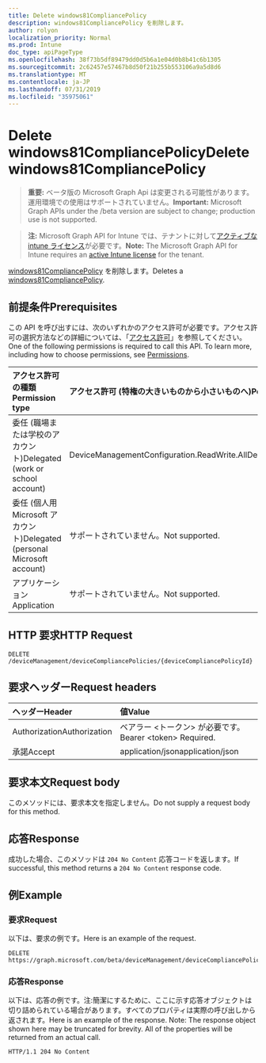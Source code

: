 ```yaml
---
title: Delete windows81CompliancePolicy
description: windows81CompliancePolicy を削除します。
author: rolyon
localization_priority: Normal
ms.prod: Intune
doc_type: apiPageType
ms.openlocfilehash: 38f73b5df89479dd0d5b6a1e04d0b8b41c6b1305
ms.sourcegitcommit: 2c62457e57467b8d50f21b255b553106a9a5d8d6
ms.translationtype: MT
ms.contentlocale: ja-JP
ms.lasthandoff: 07/31/2019
ms.locfileid: "35975061"
---
```

# <a name="delete-windows81compliancepolicy"></a><span data-ttu-id="7fc91-103">Delete windows81CompliancePolicy</span><span class="sxs-lookup"><span data-stu-id="7fc91-103">Delete windows81CompliancePolicy</span></span>

> <span data-ttu-id="7fc91-104">**重要:** ベータ版の Microsoft Graph Api は変更される可能性があります。運用環境での使用はサポートされていません。</span><span class="sxs-lookup"><span data-stu-id="7fc91-104">**Important:** Microsoft Graph APIs under the /beta version are subject to change; production use is not supported.</span></span>

> <span data-ttu-id="7fc91-105">**注:** Microsoft Graph API for Intune では、テナントに対して[アクティブな intune ライセンス](https://go.microsoft.com/fwlink/?linkid=839381)が必要です。</span><span class="sxs-lookup"><span data-stu-id="7fc91-105">**Note:** The Microsoft Graph API for Intune requires an [active Intune license](https://go.microsoft.com/fwlink/?linkid=839381) for the tenant.</span></span>

<span data-ttu-id="7fc91-106">[windows81CompliancePolicy](../resources/intune-deviceconfig-windows81compliancepolicy.md) を削除します。</span><span class="sxs-lookup"><span data-stu-id="7fc91-106">Deletes a [windows81CompliancePolicy](../resources/intune-deviceconfig-windows81compliancepolicy.md).</span></span>

## <a name="prerequisites"></a><span data-ttu-id="7fc91-107">前提条件</span><span class="sxs-lookup"><span data-stu-id="7fc91-107">Prerequisites</span></span>
<span data-ttu-id="7fc91-p101">この API を呼び出すには、次のいずれかのアクセス許可が必要です。アクセス許可の選択方法などの詳細については、「[アクセス許可](/graph/permissions-reference)」を参照してください。</span><span class="sxs-lookup"><span data-stu-id="7fc91-p101">One of the following permissions is required to call this API. To learn more, including how to choose permissions, see [Permissions](/graph/permissions-reference).</span></span>

|<span data-ttu-id="7fc91-110">アクセス許可の種類</span><span class="sxs-lookup"><span data-stu-id="7fc91-110">Permission type</span></span>|<span data-ttu-id="7fc91-111">アクセス許可 (特権の大きいものから小さいものへ)</span><span class="sxs-lookup"><span data-stu-id="7fc91-111">Permissions (from most to least privileged)</span></span>|
|:---|:---|
|<span data-ttu-id="7fc91-112">委任 (職場または学校のアカウント)</span><span class="sxs-lookup"><span data-stu-id="7fc91-112">Delegated (work or school account)</span></span>|<span data-ttu-id="7fc91-113">DeviceManagementConfiguration.ReadWrite.All</span><span class="sxs-lookup"><span data-stu-id="7fc91-113">DeviceManagementConfiguration.ReadWrite.All</span></span>|
|<span data-ttu-id="7fc91-114">委任 (個人用 Microsoft アカウント)</span><span class="sxs-lookup"><span data-stu-id="7fc91-114">Delegated (personal Microsoft account)</span></span>|<span data-ttu-id="7fc91-115">サポートされていません。</span><span class="sxs-lookup"><span data-stu-id="7fc91-115">Not supported.</span></span>|
|<span data-ttu-id="7fc91-116">アプリケーション</span><span class="sxs-lookup"><span data-stu-id="7fc91-116">Application</span></span>|<span data-ttu-id="7fc91-117">サポートされていません。</span><span class="sxs-lookup"><span data-stu-id="7fc91-117">Not supported.</span></span>|

## <a name="http-request"></a><span data-ttu-id="7fc91-118">HTTP 要求</span><span class="sxs-lookup"><span data-stu-id="7fc91-118">HTTP Request</span></span>
<!-- {
  "blockType": "ignored"
}
-->
``` http
DELETE /deviceManagement/deviceCompliancePolicies/{deviceCompliancePolicyId}
```

## <a name="request-headers"></a><span data-ttu-id="7fc91-119">要求ヘッダー</span><span class="sxs-lookup"><span data-stu-id="7fc91-119">Request headers</span></span>
|<span data-ttu-id="7fc91-120">ヘッダー</span><span class="sxs-lookup"><span data-stu-id="7fc91-120">Header</span></span>|<span data-ttu-id="7fc91-121">値</span><span class="sxs-lookup"><span data-stu-id="7fc91-121">Value</span></span>|
|:---|:---|
|<span data-ttu-id="7fc91-122">Authorization</span><span class="sxs-lookup"><span data-stu-id="7fc91-122">Authorization</span></span>|<span data-ttu-id="7fc91-123">ベアラー &lt;トークン&gt; が必要です。</span><span class="sxs-lookup"><span data-stu-id="7fc91-123">Bearer &lt;token&gt; Required.</span></span>|
|<span data-ttu-id="7fc91-124">承諾</span><span class="sxs-lookup"><span data-stu-id="7fc91-124">Accept</span></span>|<span data-ttu-id="7fc91-125">application/json</span><span class="sxs-lookup"><span data-stu-id="7fc91-125">application/json</span></span>|

## <a name="request-body"></a><span data-ttu-id="7fc91-126">要求本文</span><span class="sxs-lookup"><span data-stu-id="7fc91-126">Request body</span></span>
<span data-ttu-id="7fc91-127">このメソッドには、要求本文を指定しません。</span><span class="sxs-lookup"><span data-stu-id="7fc91-127">Do not supply a request body for this method.</span></span>

## <a name="response"></a><span data-ttu-id="7fc91-128">応答</span><span class="sxs-lookup"><span data-stu-id="7fc91-128">Response</span></span>
<span data-ttu-id="7fc91-129">成功した場合、このメソッドは `204 No Content` 応答コードを返します。</span><span class="sxs-lookup"><span data-stu-id="7fc91-129">If successful, this method returns a `204 No Content` response code.</span></span>

## <a name="example"></a><span data-ttu-id="7fc91-130">例</span><span class="sxs-lookup"><span data-stu-id="7fc91-130">Example</span></span>

### <a name="request"></a><span data-ttu-id="7fc91-131">要求</span><span class="sxs-lookup"><span data-stu-id="7fc91-131">Request</span></span>
<span data-ttu-id="7fc91-132">以下は、要求の例です。</span><span class="sxs-lookup"><span data-stu-id="7fc91-132">Here is an example of the request.</span></span>
``` http
DELETE https://graph.microsoft.com/beta/deviceManagement/deviceCompliancePolicies/{deviceCompliancePolicyId}
```

### <a name="response"></a><span data-ttu-id="7fc91-133">応答</span><span class="sxs-lookup"><span data-stu-id="7fc91-133">Response</span></span>
<span data-ttu-id="7fc91-p102">以下は、応答の例です。注:簡潔にするために、ここに示す応答オブジェクトは切り詰められている場合があります。すべてのプロパティは実際の呼び出しから返されます。</span><span class="sxs-lookup"><span data-stu-id="7fc91-p102">Here is an example of the response. Note: The response object shown here may be truncated for brevity. All of the properties will be returned from an actual call.</span></span>
``` http
HTTP/1.1 204 No Content
```





